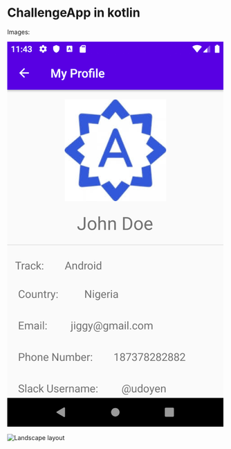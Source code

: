 # ChallengeApp in kotlin

Images:

![Portrait layout](https://github.com/udoyen/ChallengeApp/blob/master/portrait.png)

![Landscape layout](https://drive.google.com/file/d/19zFzzPYy2VJyJ4mHBxBlyT0CGASpBlWB/view?usp=sharing)
